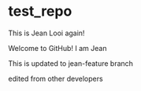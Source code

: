 # test_repo

This is Jean Looi again!

Welcome to GitHub! I am Jean

This is updated to jean-feature branch



edited from other developers
